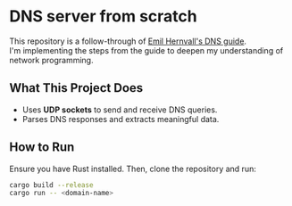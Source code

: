 # DNS server from scratch  

This repository is a follow-through of [Emil Hernvall's DNS guide](https://github.com/EmilHernvall/dnsguide.git).  
I'm implementing the steps from the guide to deepen my understanding of network programming.  

## What This Project Does  
- Uses **UDP sockets** to send and receive DNS queries.  
- Parses DNS responses and extracts meaningful data.  

## How to Run  
Ensure you have Rust installed. Then, clone the repository and run:  

```sh
cargo build --release
cargo run -- <domain-name>

